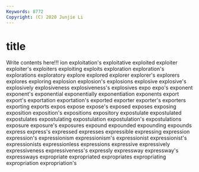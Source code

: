 ```yaml
---
Keywords: 8772
Copyright: (C) 2020 Junjie Li
---
```


# title

Write contents here!!!
ion 
exploitation's 
exploitative 
exploited 
exploiter 
exploiter's 
exploiters
exploiting 
exploits 
exploration 
exploration's 
explorations 
exploratory 
explore 
explored 
explorer 
explorer's
explorers 
explores 
exploring 
explosion 
explosion's 
explosions 
explosive 
explosive's 
explosively 
explosiveness
explosiveness's 
explosives 
expo 
expo's 
exponent 
exponent's 
exponential 
exponentially 
exponentiation 
exponents
export 
export's 
exportation 
exportation's 
exported 
exporter 
exporter's 
exporters 
exporting 
exports
expos 
expose 
expose's 
exposed 
exposes 
exposing 
exposition 
exposition's 
expositions 
expository
expostulate 
expostulated 
expostulates 
expostulating 
expostulation 
expostulation's 
expostulations 
exposure 
exposure's 
exposures
expound 
expounded 
expounding 
expounds 
express 
express's 
expressed 
expresses 
expressible 
expressing
expression 
expression's 
expressionism 
expressionism's 
expressionist 
expressionist's 
expressionists 
expressionless 
expressions 
expressive
expressively 
expressiveness 
expressiveness's 
expressly 
expressway 
expressway's 
expressways 
expropriate 
expropriated 
expropriates
expropriating 
expropriation 
expropriation's 
